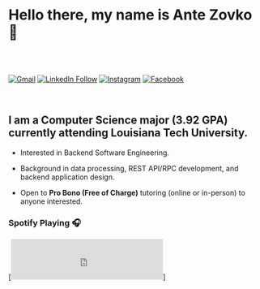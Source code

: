 # Hello there, my name is Ante Zovko 👋

<br>
<br>


[![Gmail](https://img.shields.io/badge/Email-Contact-darkred?style=for-the-badge&logo=gmail&labelColor=grey&logoColor=white)](https://mail.google.com/mail/u/0/?view=cm&fs=1&to=antezovko.az@gmail.com&tf=1)
[![LinkedIn Follow](https://img.shields.io/badge/LinkedIn-Connect-Blue?style=for-the-badge&logo=LinkedIn)](https://www.linkedin.com/in/antezovko/)
[![Instagram](https://img.shields.io/badge/Instagram-Follow-E1306C?style=for-the-badge&logo=Instagram&logoColor=white)](https://www.instagram.com/zovkoante23/)
[![Facebook](https://img.shields.io/badge/Facebook-Add%20Friend-darkblue?style=for-the-badge&logo=Facebook&logoColor=white)](https://www.facebook.com/ZovkoAntee/)

<br>

## I am a Computer Science major (3.92 GPA) currently attending Louisiana Tech University.

- Interested in Backend Software Engineering.

- Background in data processing, REST API/RPC development, and backend application design. 

- Open to <b>Pro Bono (Free of Charge)</b> tutoring (online or in-person) to anyone interested.



### Spotify Playing 🎧
[<iframe src="https://open.spotify.com/embed/playlist/3Mo6ZdjhTCgj5o8CHs9q2I" width="300" height="80" frameborder="0" allowtransparency="true" allow="encrypted-media"></iframe>]
